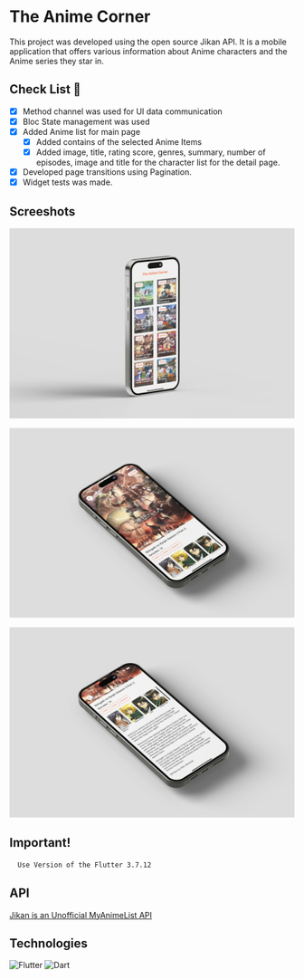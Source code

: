 
# The Anime Corner

This project was developed using the open source Jikan API. It is a mobile application that offers various information about Anime characters and the Anime series they star in.
## Check List 🚀 
- [x] Method channel was used for UI data communication
- [x] Bloc State management was used
- [x] Added Anime list for main page 
    - [x] Added contains of the selected Anime Items
	- [x] Added image, title, rating score, genres, summary, number of episodes, image and title for the character list for the detail page.
- [X] Developed page transitions using Pagination.
- [X] Widget tests was made.
## Screeshots


![iOS Screeshot](https://raw.githubusercontent.com/melisakyoll/flutter_anime_app/main/images/mainpage.jpg)

![iOS Screeshot](https://raw.githubusercontent.com/melisakyoll/flutter_anime_app/main/images/detail.jpg)

![iOS Screeshot](https://raw.githubusercontent.com/melisakyoll/flutter_anime_app/main/images/detail_2.jpg)

## Important! 


```bash 
  Use Version of the Flutter 3.7.12
```
    
## API

[Jikan is an Unofficial MyAnimeList API](https://docs.api.jikan.moe/#tag/anime)
## Technologies

![Flutter](https://img.shields.io/badge/Flutter-%2302569B.svg?style=for-the-badge&logo=Flutter&logoColor=white)
![Dart](https://img.shields.io/badge/dart-%230175C2.svg?style=for-the-badge&logo=dart&logoColor=white)

  
